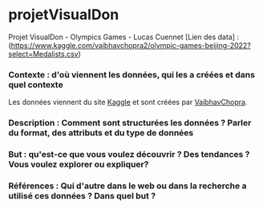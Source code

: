 # projetVisualDon
Projet VisualDon - Olympics Games - Lucas Cuennet
[Lien des data] : (https://www.kaggle.com/vaibhavchopra2/olympic-games-beijing-2022?select=Medalists.csv)

### Contexte : d'où viennent les données, qui les a créées et dans quel contexte
Les données viennent du site [Kaggle](www.kaggle.com) et sont créées par [VaibhavChopra](https://www.kaggle.com/vaibhavchopra2). 

### Description : Comment sont structurées les données ? Parler du format, des attributs et du type de données

### But : qu'est-ce que vous voulez découvrir ? Des tendances ? Vous voulez explorer ou expliquer?

### Références : Qui d'autre dans le web ou dans la recherche a utilisé ces données ? Dans quel but ?

